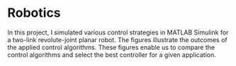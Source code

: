 # Robotics
In this project, I simulated various control strategies in MATLAB Simulink for a two-link revolute-joint planar robot. The figures illustrate the outcomes of the applied control algorithms. These figures enable us to compare the control algorithms and select the best controller for a given application.
